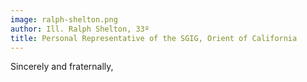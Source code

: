 ```yaml
---
image: ralph-shelton.png
author: Ill. Ralph Shelton, 33º
title: Personal Representative of the SGIG, Orient of California 
---
```



Sincerely and fraternally,